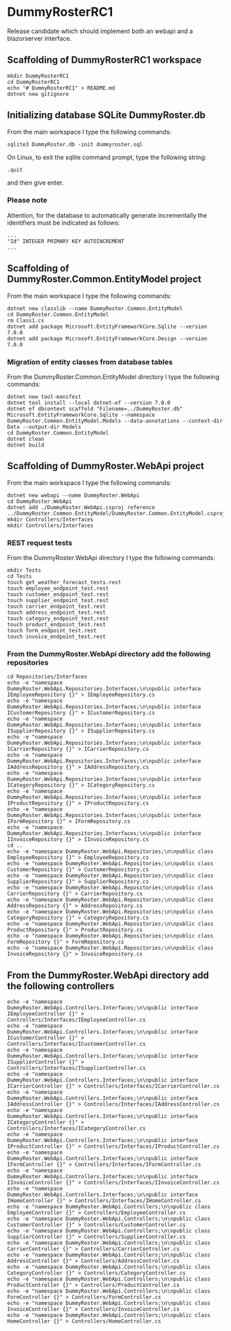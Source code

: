 # DummyRosterRC1

Release candidate which should implement both an webapi ​​and a blazorserver interface.

## Scaffolding of DummyRosterRC1 workspace

```shell
mkdir DummyRosterRC1
cd DummyRosterRC1
echo "# DummyRosterRC1" > README.md
dotnet new gitignore
```

## Initializing database SQLite DummyRoster.db

From the main workspace I type the following commands:

```shell
sqlite3 DummyRoster.db -init dummyroster.sql
```

On Linux, to exit the sqlite command prompt, type the following string:

```text
.quit
```

and then give enter.

### Please note

Attention, for the database to automatically generate incrementally the identifiers must be indicated as follows:

```text
...
"Id" INTEGER PRIMARY KEY AUTOINCREMENT
...
```

## Scaffolding of DummyRoster.Common.EntityModel project

From the main workspace I type the following commands:

```shell
dotnet new classlib --name DummyRoster.Common.EntityModel
cd DummyRoster.Common.EntityModel
rm Class1.cs
dotnet add package Microsoft.EntityFrameworkCore.Sqlite --version 7.0.0
dotnet add package Microsoft.EntityFrameworkCore.Design --version 7.0.0
```

### Migration of entity classes from database tables

From the DummyRoster.Common.EntityModel directory I type the following commands:

```shell
dotnet new tool-manifest
dotnet tool install --local dotnet-ef --version 7.0.0
dotnet ef dbcontext scaffold "Filename=../DummyRoster.db" Microsoft.EntityFrameworkCore.Sqlite --namespace DummyRoster.Common.EntityModel.Models --data-annotations --context-dir Data --output-dir Models
cd DummyRoster.Common.EntityModel
dotnet clean
dotnet build
```

## Scaffolding of DummyRoster.WebApi project

From the main workspace I type the following commands:

```shell
dotnet new webapi --name DummyRoster.WebApi
cd DummyRoster.WebApi
dotnet add ./DummyRoster.WebApi.csproj reference ../DummyRoster.Common.EntityModel/DummyRoster.Common.EntityModel.csproj
mkdir Controllers/Interfaces
mkdir Controllers/Interfaces
```

### REST request tests

From the DummyRoster.WebApi directory I type the following commands:

```shell
mkdir Tests
cd Tests
touch get_weather_forecast_tests.rest
touch employee_endpoint_test.rest
touch customer_endpoint_test.rest
touch supplier_endpoint_test.rest
touch carrier_endpoint_test.rest
touch address_endpoint_test.rest
touch category_endpoint_test.rest
touch product_endpoint_test.rest
touch form_endpoint_test.rest
touch invoice_endpoint_test.rest
```

### From the DummyRoster.WebApi directory add the following repositories

```shell
cd Repositories/Interfaces
echo -e "namespace DummyRoster.WebApi.Repositories.Interfaces;\n\npublic interface IEmployeeRepository {}" > IEmployeeRepository.cs
echo -e "namespace DummyRoster.WebApi.Repositories.Interfaces;\n\npublic interface ICustomerRepository {}" > ICustomerRepository.cs
echo -e "namespace DummyRoster.WebApi.Repositories.Interfaces;\n\npublic interface ISupplierRepository {}" > ISupplierRepository.cs
echo -e "namespace DummyRoster.WebApi.Repositories.Interfaces;\n\npublic interface ICarrierRepository {}" > ICarrierRepository.cs
echo -e "namespace DummyRoster.WebApi.Repositories.Interfaces;\n\npublic interface IAddressRepository {}" > IAddressRepository.cs
echo -e "namespace DummyRoster.WebApi.Repositories.Interfaces;\n\npublic interface ICategoryRepository {}" > ICategoryRepository.cs
echo -e "namespace DummyRoster.WebApi.Repositories.Interfaces;\n\npublic interface IProductRepository {}" > IProductRepository.cs
echo -e "namespace DummyRoster.WebApi.Repositories.Interfaces;\n\npublic interface IFormRepository {}" > IFormRepository.cs
echo -e "namespace DummyRoster.WebApi.Repositories.Interfaces;\n\npublic interface IInvoiceRepository {}" > IInvoiceRepository.cs
cd ..
echo -e "namespace DummyRoster.WebApi.Repositories;\n\npublic class EmployeeRepository {}" > EmployeeRepository.cs
echo -e "namespace DummyRoster.WebApi.Repositories;\n\npublic class CustomerRepository {}" > CustomerRepository.cs
echo -e "namespace DummyRoster.WebApi.Repositories;\n\npublic class SupplierRepository {}" > SupplierRepository.cs
echo -e "namespace DummyRoster.WebApi.Repositories;\n\npublic class CarrierRepository {}" > CarrierRepository.cs
echo -e "namespace DummyRoster.WebApi.Repositories;\n\npublic class AddressRepository {}" > AddressRepository.cs
echo -e "namespace DummyRoster.WebApi.Repositories;\n\npublic class CategoryRepository {}" > CategoryRepository.cs
echo -e "namespace DummyRoster.WebApi.Repositories;\n\npublic class ProductRepository {}" > ProductRepository.cs
echo -e "namespace DummyRoster.WebApi.Repositories;\n\npublic class FormRepository {}" > FormRepository.cs
echo -e "namespace DummyRoster.WebApi.Repositories;\n\npublic class InvoiceRepository {}" > InvoiceRepository.cs
```

## From the DummyRoster.WebApi directory add the following controllers

```shell
echo -e "namespace DummyRoster.WebApi.Controllers.Interfaces;\n\npublic interface IEmployeeController {}" > Controllers/Interfaces/IEmployeeController.cs
echo -e "namespace DummyRoster.WebApi.Controllers.Interfaces;\n\npublic interface ICustomerController {}" > Controllers/Interfaces/ICustomerController.cs
echo -e "namespace DummyRoster.WebApi.Controllers.Interfaces;\n\npublic interface ISupplierController {}" > Controllers/Interfaces/ISupplierController.cs
echo -e "namespace DummyRoster.WebApi.Controllers.Interfaces;\n\npublic interface ICarrierController {}" > Controllers/Interfaces/ICarrierController.cs
echo -e "namespace DummyRoster.WebApi.Controllers.Interfaces;\n\npublic interface IAddressController {}" > Controllers/Interfaces/IAddressController.cs
echo -e "namespace DummyRoster.WebApi.Controllers.Interfaces;\n\npublic interface ICategoryController {}" > Controllers/Interfaces/ICategoryController.cs
echo -e "namespace DummyRoster.WebApi.Controllers.Interfaces;\n\npublic interface IProductController {}" > Controllers/Interfaces/IProductController.cs
echo -e "namespace DummyRoster.WebApi.Controllers.Interfaces;\n\npublic interface IFormController {}" > Controllers/Interfaces/IFormController.cs
echo -e "namespace DummyRoster.WebApi.Controllers.Interfaces;\n\npublic interface IInvoiceController {}" > Controllers/Interfaces/IInvoiceController.cs
echo -e "namespace DummyRoster.WebApi.Controllers.Interfaces;\n\npublic interface IHomeController {}" > Controllers/Interfaces/IHomeController.cs
echo -e "namespace DummyRoster.WebApi.Controllers;\n\npublic class EmployeeController {}" > Controllers/EmployeeController.cs
echo -e "namespace DummyRoster.WebApi.Controllers;\n\npublic class CustomerController {}" > Controllers/CustomerController.cs
echo -e "namespace DummyRoster.WebApi.Controllers;\n\npublic class SupplierController {}" > Controllers/SupplierController.cs
echo -e "namespace DummyRoster.WebApi.Controllers;\n\npublic class CarrierController {}" > Controllers/CarrierController.cs
echo -e "namespace DummyRoster.WebApi.Controllers;\n\npublic class AddressController {}" > Controllers/AddressController.cs
echo -e "namespace DummyRoster.WebApi.Controllers;\n\npublic class CategoryController {}" > Controllers/CategoryController.cs
echo -e "namespace DummyRoster.WebApi.Controllers;\n\npublic class ProductController {}" > Controllers/ProductController.cs
echo -e "namespace DummyRoster.WebApi.Controllers;\n\npublic class FormController {}" > Controllers/FormController.cs
echo -e "namespace DummyRoster.WebApi.Controllers;\n\npublic class InvoiceController {}" > Controllers/InvoiceController.cs
echo -e "namespace DummyRoster.WebApi.Controllers;\n\npublic class HomeController {}" > Controllers/HomeController.cs
```
